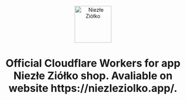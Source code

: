 <p align='center'>
  <a href='https://niezleziolko.app/'>
    <img alt='Niezłe Ziółko' src='https://r2.niezleziolko.app/svg%2Fkrolik.svg' width='100' />
  </a>
</p>
<h1 align='center'>
  Official Cloudflare Workers for app Niezłe Ziółko shop. Avaliable on website https://niezleziolko.app/.
</h1>